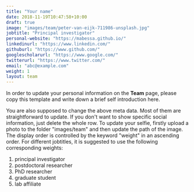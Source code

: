 ```yaml
---
title: "Your name"
date: 2018-11-19T10:47:58+10:00
draft: true
image: "images/team/peter-van-eijk-711986-unsplash.jpg"
jobtitle: "Principal investigator"
personal-website: "https://mabessa.github.io/"
linkedinurl: "https://www.linkedin.com/"
githuburl: "https://www.github.com/"
googlescholarurl: "https://www.google.com/"
twitterurl: "https://www.twitter.com/"
email: "abc@example.com"
weight: 1
layout: team
---
```


In order to update your personal information on the **Team** page, please copy this template and write down a brief self introduction here. 

You are also supposed to change the above meta data. Most of them are straightforward to update. If you don't want to show specific social information, just delete the whole row. To update your selfie, firstly upload a photo to the folder "images/team" and then update the path of the image. The display order is controlled by the keyword "weight" in an ascending order. For different jobtitles, it is suggested to use the following corresponding weights:
1. principal investigator
2. postdoctoral researcher
3. PhD researcher
4. graduate student
5. lab affiliate
